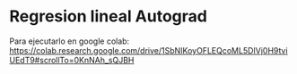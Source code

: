 # Regresion lineal Autograd

Para ejecutarlo en google colab: https://colab.research.google.com/drive/1SbNIKoyOFLEQcoML5DIVj0H9tviUEdT9#scrollTo=0KnNAh_sQJBH
